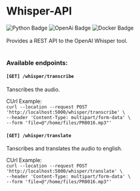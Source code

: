 # Whisper-API

![Python Badge](https://img.shields.io/badge/-Pyhton-3776AB?style=flat-square&logo=Python&logoColor=white)
![OpenAi Badge](https://img.shields.io/badge/-OpenAI-412991?style=flat-square&logo=OpenAI&logoColor=white)
![Docker Badge](https://img.shields.io/badge/-Docker-2496ED?style=flat-square&logo=Docker&logoColor=white)
<br>
<br>
Provides a REST API to the OpenAI Whisper tool.
<br>
<br>
### Available endpoints:
#### `[GET] /whisper/transcribe`
Tanscribes the audio.

CUrl Example:
<br>
`curl --location --request POST 'http://localhost:5000/whisper/transcribe' \`
<br>
`--header 'Content-Type: multipart/form-data' \`
<br>
`--form 'file=@"/home/files/PR0016.mp3"'`

#### `[GET] /whisper/translate`
Tanscribes and translates the audio to english.

CUrl Example:
<br>
`curl --location --request POST 'http://localhost:5000/whisper/translate' \`
<br>
`--header 'Content-Type: multipart/form-data' \`
<br>
`--form 'file=@"/home/files/PR0016.mp3"'`

